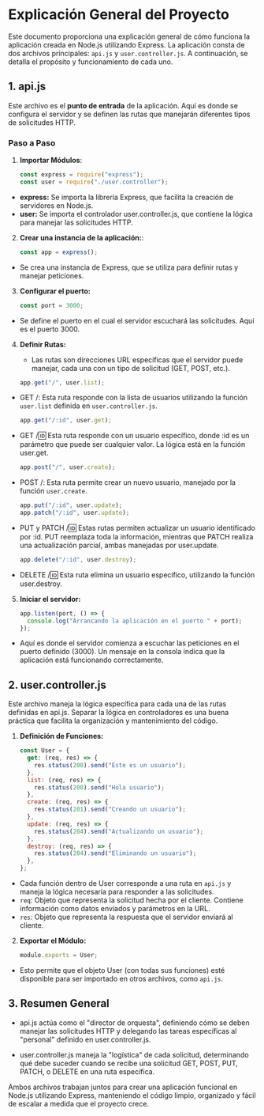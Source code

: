 # Explicación General del Proyecto

Este documento proporciona una explicación general de cómo funciona la aplicación creada en Node.js utilizando Express. La aplicación consta de dos archivos principales: `api.js` y `user.controller.js`. A continuación, se detalla el propósito y funcionamiento de cada uno.

## 1. api.js

Este archivo es el **punto de entrada** de la aplicación. Aquí es donde se configura el servidor y se definen las rutas que manejarán diferentes tipos de solicitudes HTTP.

### Paso a Paso

1. **Importar Módulos**:

   ```javascript
   const express = require("express");
   const user = require("./user.controller");
   ```

- **express:** Se importa la librería Express, que facilita la creación de servidores en Node.js.
- **user:** Se importa el controlador user.controller.js, que contiene la lógica para manejar las solicitudes HTTP.

2. **Crear una instancia de la aplicación:**:

   ```javascript
   const app = express();
   ```

- Se crea una instancia de Express, que se utiliza para definir rutas y manejar peticiones.

3. **Configurar el puerto:**

   ```javascript
   const port = 3000;
   ```

- Se define el puerto en el cual el servidor escuchará las solicitudes. Aquí es el puerto 3000.

4. **Definir Rutas:**

   - Las rutas son direcciones URL específicas que el servidor puede manejar, cada una con un tipo de solicitud (GET, POST, etc.).

   ```javascript
   app.get("/", user.list);
   ```

- GET /: Esta ruta responde con la lista de usuarios utilizando la función `user.list` definida en `user.controller.js`.

  ```javascript
  app.get("/:id", user.get);
  ```

- GET /:id: Esta ruta responde con un usuario específico, donde :id es un parámetro que puede ser cualquier valor. La lógica está en la función user.get.

  ```javascript
  app.post("/", user.create);
  ```

- POST /: Esta ruta permite crear un nuevo usuario, manejado por la función `user.create`.

  ```javascript
  app.put("/:id", user.update);
  app.patch("/:id", user.update);
  ```

- PUT y PATCH /:id: Estas rutas permiten actualizar un usuario identificado por :id. PUT reemplaza toda la información, mientras que PATCH realiza una actualización parcial, ambas manejadas por user.update.

  ```javascript
  app.delete("/:id", user.destroy);
  ```

- DELETE /:id: Esta ruta elimina un usuario específico, utilizando la función user.destroy.

5. **Iniciar el servidor:**

   ```javascript
   app.listen(port, () => {
     console.log("Arrancando la aplicación en el puerto " + port);
   });
   ```

- Aquí es donde el servidor comienza a escuchar las peticiones en el puerto definido (3000). Un mensaje en la consola indica que la aplicación está funcionando correctamente.

## 2. user.controller.js

Este archivo maneja la lógica específica para cada una de las rutas definidas en api.js. Separar la lógica en controladores es una buena práctica que facilita la organización y mantenimiento del código.

1. **Definición de Funciones:**

   ```javascript
   const User = {
     get: (req, res) => {
       res.status(200).send("Este es un usuario");
     },
     list: (req, res) => {
       res.status(200).send("Hola usuario");
     },
     create: (req, res) => {
       res.status(201).send("Creando un usuario");
     },
     update: (req, res) => {
       res.status(204).send("Actualizando un usuario");
     },
     destroy: (req, res) => {
       res.status(204).send("Eliminando un usuario");
     },
   };
   ```

- Cada función dentro de User corresponde a una ruta en `api.js` y maneja la lógica necesaria para responder a las solicitudes.
- `req`: Objeto que representa la solicitud hecha por el cliente. Contiene información como datos enviados y parámetros en la URL.
- `res`: Objeto que representa la respuesta que el servidor enviará al cliente.

2. **Exportar el Módulo:**

   ```javascript
   module.exports = User;
   ```

- Esto permite que el objeto User (con todas sus funciones) esté disponible para ser importado en otros archivos, como `api.js`.

## 3. Resumen General

- api.js actúa como el "director de orquesta", definiendo cómo se deben manejar las solicitudes HTTP y delegando las tareas específicas al "personal" definido en user.controller.js.

- user.controller.js maneja la "logística" de cada solicitud, determinando qué debe suceder cuando se recibe una solicitud GET, POST, PUT, PATCH, o DELETE en una ruta específica.

Ambos archivos trabajan juntos para crear una aplicación funcional en Node.js utilizando Express, manteniendo el código limpio, organizado y fácil de escalar a medida que el proyecto crece.
